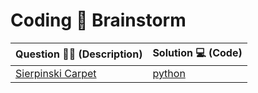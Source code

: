 # Coding :brain: Brainstorm


|Question :technologist: (Description) |Solution :computer: (Code) |
|--|--|
| [Sierpinski Carpet](/sierpinski_carpet) | [python](/sierpinski_carpet/solutions.md) |
